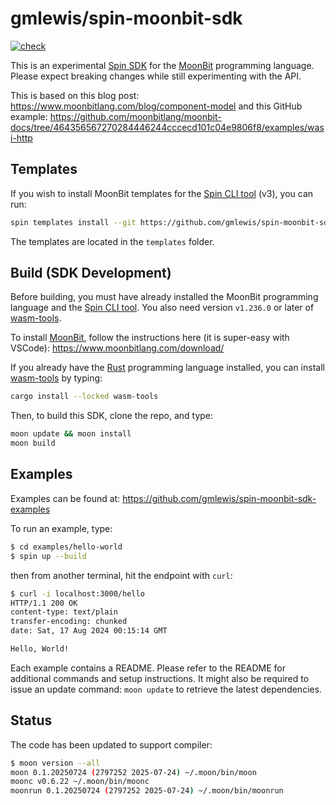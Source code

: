 # gmlewis/spin-moonbit-sdk
[![check](https://github.com/gmlewis/spin-moonbit-sdk/actions/workflows/check.yml/badge.svg)](https://github.com/gmlewis/spin-moonbit-sdk/actions/workflows/check.yml)

This is an experimental [Spin SDK] for the [MoonBit] programming language.
Please expect breaking changes while still experimenting with the API.

This is based on this blog post: https://www.moonbitlang.com/blog/component-model
and this GitHub example: https://github.com/moonbitlang/moonbit-docs/tree/464356567270284446244cccecd101c04e9806f8/examples/wasi-http

[Spin SDK]: https://www.fermyon.com/spin
[MoonBit]: https://www.moonbitlang.com/

## Templates

If you wish to install MoonBit templates for the [Spin CLI tool] (v3), you can run:

```bash
spin templates install --git https://github.com/gmlewis/spin-moonbit-sdk
```

The templates are located in the `templates` folder.

## Build (SDK Development)

Before building, you must have already installed the MoonBit programming language
and the [Spin CLI tool]. You also need version `v1.236.0` or later of [wasm-tools].

To install [MoonBit], follow the instructions here (it is super-easy with VSCode):
https://www.moonbitlang.com/download/

If you already have the [Rust] programming language installed, you can install
[wasm-tools] by typing:

```bash
cargo install --locked wasm-tools
```

Then, to build this SDK, clone the repo, and type:

```bash
moon update && moon install
moon build
```

[Spin CLI tool]: https://spinframework.dev/v3/install
[wasm-tools]: https://github.com/bytecodealliance/wasm-tools
[Rust]: https://www.rust-lang.org/tools/install

## Examples

Examples can be found at: https://github.com/gmlewis/spin-moonbit-sdk-examples

To run an example, type:

```bash
$ cd examples/hello-world
$ spin up --build
```

then from another terminal, hit the endpoint with `curl`:

```bash
$ curl -i localhost:3000/hello
HTTP/1.1 200 OK
content-type: text/plain
transfer-encoding: chunked
date: Sat, 17 Aug 2024 00:15:14 GMT

Hello, World!
```

Each example contains a README. Please refer to the README for additional commands and setup instructions.
It might also be required to issue an update command: `moon update` to retrieve the latest dependencies.

## Status

The code has been updated to support compiler:

```bash
$ moon version --all
moon 0.1.20250724 (2797252 2025-07-24) ~/.moon/bin/moon
moonc v0.6.22 ~/.moon/bin/moonc
moonrun 0.1.20250724 (2797252 2025-07-24) ~/.moon/bin/moonrun
```
